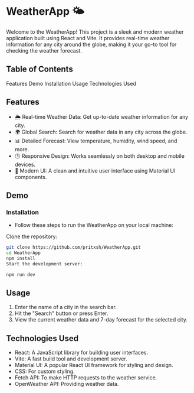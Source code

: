 # WeatherApp 🌤️

Welcome to the WeatherApp! This project is a sleek and modern weather application built using React and Vite. It provides real-time weather information for any city around the globe, making it your go-to tool for checking the weather forecast.

## Table of Contents

Features
Demo
Installation
Usage
Technologies Used

## Features

- 🌦️ Real-time Weather Data: Get up-to-date weather information for any city.
- 🌍 Global Search: Search for weather data in any city across the globe.
- 📊 Detailed Forecast: View temperature, humidity, wind speed, and more.
- 🕒 Responsive Design: Works seamlessly on both desktop and mobile devices.
- 🎨 Modern UI: A clean and intuitive user interface using Material UI components.

## Demo

### Installation

- Follow these steps to run the WeatherApp on your local machine:

Clone the repository:

```bash
git clone https://github.com/pritxsh/WeatherApp.git
cd WeatherApp
npm install
Start the development server:
```

```bash
npm run dev
```

## Usage

1. Enter the name of a city in the search bar.
2. Hit the "Search" button or press Enter.
3. View the current weather data and 7-day forecast for the selected city.

## Technologies Used

- React: A JavaScript library for building user interfaces.
- Vite: A fast build tool and development server.
- Material UI: A popular React UI framework for styling and design.
- CSS: For custom styling.
- Fetch API: To make HTTP requests to the weather service.
- OpenWeather API: Providing weather data.
